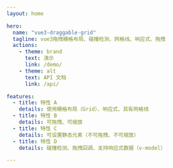 ```yaml
---
layout: home

hero:
  name: "vue3-draggable-grid"
  tagline: vue3拖拽栅格布局、碰撞检测、网格线、响应式、拖拽
  actions:
    - theme: brand
      text: 演示
      link: /demo/
    - theme: alt
      text: API 文档
      link: /api/

features:
  - title: 特性 A
    details: 使用栅格布局（Grid）、响应式、具有网格线
  - title: 特性 B
    details: 可拖拽、可缩放
  - title: 特性 C
    details: 可设置静态元素（不可拖拽、不可缩放）
  - title: 特性 D
    details: 碰撞检测、拖拽回调、支持响应式数据（v-model）

---
```


